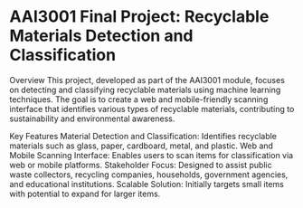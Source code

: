 # AAI3001 Final Project: Recyclable Materials Detection and Classification

Overview
This project, developed as part of the AAI3001 module, focuses on detecting and classifying recyclable materials using machine learning techniques. The goal is to create a web and mobile-friendly scanning interface that identifies various types of recyclable materials, contributing to sustainability and environmental awareness.

Key Features
Material Detection and Classification: Identifies recyclable materials such as glass, paper, cardboard, metal, and plastic.
Web and Mobile Scanning Interface: Enables users to scan items for classification via web or mobile platforms.
Stakeholder Focus: Designed to assist public waste collectors, recycling companies, households, government agencies, and educational institutions.
Scalable Solution: Initially targets small items with potential to expand for larger items.
